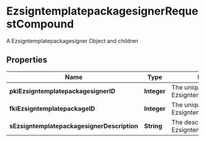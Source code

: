 

# EzsigntemplatepackagesignerRequestCompound

A Ezsigntemplatepackagesigner Object and children

## Properties

| Name | Type | Description | Notes |
|------------ | ------------- | ------------- | -------------|
|**pkiEzsigntemplatepackagesignerID** | **Integer** | The unique ID of the Ezsigntemplatepackagesigner |  [optional] |
|**fkiEzsigntemplatepackageID** | **Integer** | The unique ID of the Ezsigntemplatepackage |  |
|**sEzsigntemplatepackagesignerDescription** | **String** | The description of the Ezsigntemplatepackagesigner |  |



